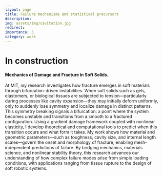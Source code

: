 ```yaml
---
layout: page
title: Failure mechanisms and statistical precursors
description: 
img: assets/img/cavitation.jpg
redirect: 
importance: 3
category: work
---
```


# In construction

#### Mechanics of Damage and Fracture in Soft Solids. 

At MIT, my research investigates how fracture emerges in soft materials through bifurcation-driven instabilities. When soft solids such as gels, elastomers, or biological tissues are subjected to tension—particularly during processes like cavity expansion—they may initially deform uniformly, only to suddenly lose symmetry and localize damage in distinct patterns. This symmetry breaking signals a bifurcation: a point where the system becomes unstable and transitions from a smooth to a fractured configuration. Using a gradient damage framework coupled with nonlinear elasticity, I develop theoretical and computational tools to predict when this transition occurs and what form it takes. My work shows how material and geometric parameters—such as toughness, cavity size, and internal length scales—govern the onset and morphology of fracture, enabling mesh-independent predictions of failure. By bridging mechanics, materials science, and nonlinear stability theory, this research advances our understanding of how complex failure modes arise from simple loading conditions, with applications ranging from tissue rupture to the design of soft robotic systems.
